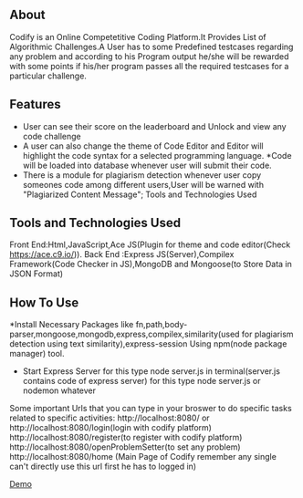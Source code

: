 ## About
Codify is an Online Competetitive Coding Platform.It Provides List of Algorithmic Challenges.A User has to some Predefined testcases regarding any problem and according 
to his Program output he/she will be rewarded with some points if his/her program passes all the required testcases for a particular challenge.

## Features 

* User can see their score on the leaderboard and Unlock and view any code challenge
* A user can also change the theme of Code Editor and Editor will highlight the code syntax for a selected programming language.
*Code will be loaded into database whenever user will submit their code.
* There is a module for plagiarism detection whenever user copy someones code among different users,User will be warned with "Plagiarized Content Message";
Tools and Technologies Used 

## Tools and Technologies Used 
Front End:Html,JavaScript,Ace JS(Plugin for theme and code editor(Check https://ace.c9.io/)).
Back End :Express JS(Server),Compilex Framework(Code Checker in JS),MongoDB and Mongoose(to Store Data in JSON Format)

## How To Use
*Install Necessary Packages like fn,path,body-parser,mongoose,mongodb,express,compilex,similarity(used for plagiarism detection using text similarity),express-session Using npm(node package manager) tool.
* Start Express Server for this type node server.js in terminal(server.js contains code of express server) for this type node server.js or nodemon whatever

Some important Urls that you can type in your broswer to do specific tasks related to specific activities:
http://localhost:8080/ or http://localhost:8080/login(login with codify platform)
http://localhost:8080/register(to register with codify platform)
http://localhost:8080/openProblemSetter(to set any problem)
http://localhost:8080/home (Main Page of Codify remember any single can't directly use this url first he has to logged in)


[Demo](https://youtu.be/boER86GimaA)

